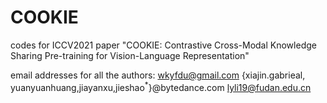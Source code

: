 # COOKIE
codes for ICCV2021 paper "COOKIE: Contrastive Cross-Modal Knowledge Sharing Pre-training for Vision-Language Representation"

email addresses for all the authors: wkyfdu@gmail.com   {xiajin.gabrieal, yuanyuanhuang,jiayanxu,jieshao<sup>*</sup>}@bytedance.com    lyli19@fudan.edu.cn

